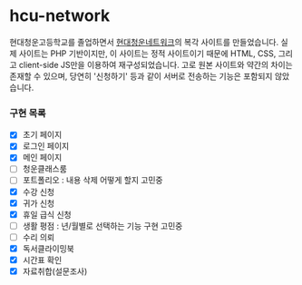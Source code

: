 # hcu-network
현대청운고등학교를 졸업하면서 [현대청운네트워크](hcuhs.kr)의 복각 사이트를 만들었습니다. 실제 사이트는 PHP 기반이지만, 이 사이트는 정적 사이트이기 때문에 HTML, CSS, 그리고 client-side JS만을 이용하여 재구성되었습니다. 고로 원본 사이트와 약간의 차이는 존재할 수 있으며, 당연히 '신청하기' 등과 같이 서버로 전송하는 기능은 포함되지 않았습니다.

### 구현 목록
- [x] 초기 페이지
- [x] 로그인 페이지
- [x] 메인 페이지
- [ ] 청운클래스룸
- [ ] 포트폴리오 : 내용 삭제 어떻게 할지 고민중
- [x] 수강 신청
- [x] 귀가 신청
- [x] 휴일 급식 신청
- [ ] 생활 평점 : 년/월별로 선택하는 기능 구현 고민중
- [ ] 수리 의뢰
- [x] 독서클라이밍북
- [x] 시간표 확인
- [x] 자료취합(설문조사)
